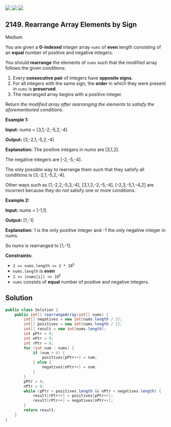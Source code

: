 [![](https://img.shields.io/github/stars/javadev/LeetCode-in-Java?label=Stars&style=flat-square)](https://github.com/javadev/LeetCode-in-Java)
[![](https://img.shields.io/github/forks/javadev/LeetCode-in-Java?label=Fork%20me%20on%20GitHub%20&style=flat-square)](https://github.com/javadev/LeetCode-in-Java/fork)
[![](https://img.shields.io/badge/-LeetCode%20in%20Kotlin-blue?style=flat-square)](https://github.com/javadev/LeetCode-in-Kotlin)

## 2149\. Rearrange Array Elements by Sign

Medium

You are given a **0-indexed** integer array `nums` of **even** length consisting of an **equal** number of positive and negative integers.

You should **rearrange** the elements of `nums` such that the modified array follows the given conditions:

1.  Every **consecutive pair** of integers have **opposite signs**.
2.  For all integers with the same sign, the **order** in which they were present in `nums` is **preserved**.
3.  The rearranged array begins with a positive integer.

Return _the modified array after rearranging the elements to satisfy the aforementioned conditions_.

**Example 1:**

**Input:** nums = [3,1,-2,-5,2,-4]

**Output:** [3,-2,1,-5,2,-4]

**Explanation:** The positive integers in nums are [3,1,2]. 

The negative integers are [-2,-5,-4]. 

The only possible way to rearrange them such that they satisfy all conditions is [3,-2,1,-5,2,-4]. 

Other ways such as [1,-2,2,-5,3,-4], [3,1,2,-2,-5,-4], [-2,3,-5,1,-4,2] are incorrect because they do not satisfy one or more conditions.

**Example 2:**

**Input:** nums = [-1,1]

**Output:** [1,-1]

**Explanation:** 1 is the only positive integer and -1 the only negative integer in nums. 

So nums is rearranged to [1,-1].

**Constraints:**

*   <code>2 <= nums.length <= 2 * 10<sup>5</sup></code>
*   `nums.length` is **even**
*   <code>1 <= |nums[i]| <= 10<sup>5</sup></code>
*   `nums` consists of **equal** number of positive and negative integers.

## Solution

```java
public class Solution {
    public int[] rearrangeArray(int[] nums) {
        int[] negatives = new int[nums.length / 2];
        int[] positives = new int[nums.length / 2];
        int[] result = new int[nums.length];
        int pPtr = 0;
        int nPtr = 0;
        int rPtr = 0;
        for (int num : nums) {
            if (num > 0) {
                positives[pPtr++] = num;
            } else {
                negatives[nPtr++] = num;
            }
        }
        pPtr = 0;
        nPtr = 0;
        while (pPtr < positives.length && nPtr < negatives.length) {
            result[rPtr++] = positives[pPtr++];
            result[rPtr++] = negatives[nPtr++];
        }
        return result;
    }
}
```